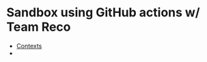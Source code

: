 # Sandbox using GitHub actions w/ Team Reco

- [Contexts](https://docs.github.com/en/actions/learn-github-actions/contexts)
- 